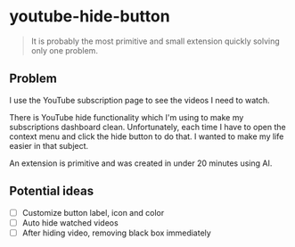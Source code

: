 # youtube-hide-button
> It is probably the most primitive and small extension quickly solving only one problem.

## Problem
I use the YouTube subscription page to see the videos I need to watch.

There is YouTube hide functionality which I'm using to make my subscriptions dashboard clean. Unfortunately, each time I have to open the context menu and click the hide button to do that. I wanted to make my life easier in that subject.

An extension is primitive and was created in under 20 minutes using AI.

## Potential ideas
- [ ] Customize button label, icon and color
- [ ] Auto hide watched videos
- [ ] After hiding video, removing black box immediately
